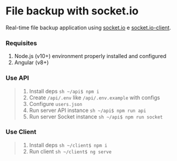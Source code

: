 # File backup with socket.io

Real-time file backup application using [socket.io](https://github.com/socketio/socket.io) e [socket.io-client](https://github.com/socketio/socket.io-client).
### Requisites
1. Node.js (v10+) environment properly installed and configured
2. Angular (v8+)

### Use API
> 1. Install deps
    ```sh
    ~/api$ npm i
    ```
> 2. Create <code>/api/.env</code> like <code>/api/.env.example</code> with configs
> 3. Configure <code>users.json</code>
> 4. Run server API instance
    ```sh
    ~/api$ npm run api
    ```
> 5. Run server Socket instance
    ```sh
    ~/api$ npm run socket
    ```
### Use Client
> 1. Install deps
    ```sh
    ~/client$ npm i
    ```
> 2. Run client
    ```sh
    ~/client$ ng serve
    ```